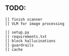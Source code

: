 ## TODO:
	[] finish scanner
	[] VLM for image processing
	
	[] setup.py
	[] requirements.txt
	[] block hallucinations
	[] guardrails
	[] cache

